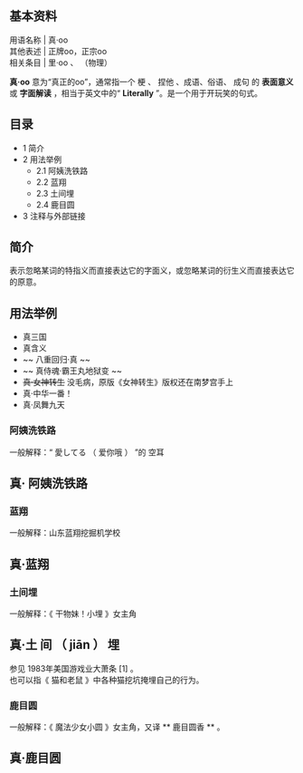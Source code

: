 **基本资料**  
---  
用语名称  |  真·oo   
其他表述  |  正牌oo，正宗oo   
相关条目  |  里·oo  、  （物理）   
  
**真·oo** 意为“真正的oo”，通常指一个  梗  、  捏他  、成语、俗语、  成句  的 **表面意义** 或 **字面解读**
，相当于英文中的“ **Literally** ”。是一个用于开玩笑的句式。

##  目录

  * 1  简介 
  * 2  用法举例 
    * 2.1  阿姨洗铁路 
    * 2.2  蓝翔 
    * 2.3  土间埋 
    * 2.4  鹿目圆 
  * 3  注释与外部链接 

##  简介

表示忽略某词的特指义而直接表达它的字面义，或忽略某词的衍生义而直接表达它的原意。

##  用法举例

  * 真三国 
  * 真含义 
  * ~~ 八重回归·真  ~~
  * ~~ 真侍魂·霸王丸地狱变  ~~
  * ~~真·女神转生~~ 没毛病，原版《女神转生》版权还在南梦宫手上 
  * 真·中华一番！ 
  * 真·凤舞九天 

###  阿姨洗铁路

一般解释：“  愛してる  （  爱你哦  ）  ”的  空耳

真·  阿姨洗铁路  
---  
  
###  蓝翔

一般解释：山东蓝翔挖掘机学校

真·蓝翔  
---  
  
###  土间埋

一般解释：《  干物妹！小埋  》女主角

真·土  间  （  jiān  ）  埋  
---  
参见  1983年美国游戏业大萧条  [1]  。  
也可以指《  猫和老鼠  》中各种猫挖坑掩埋自己的行为。  
  
###  鹿目圆

一般解释：《  魔法少女小圆  》女主角，又译 ** 鹿目圆香  ** 。

真·鹿目圆  
---  
  